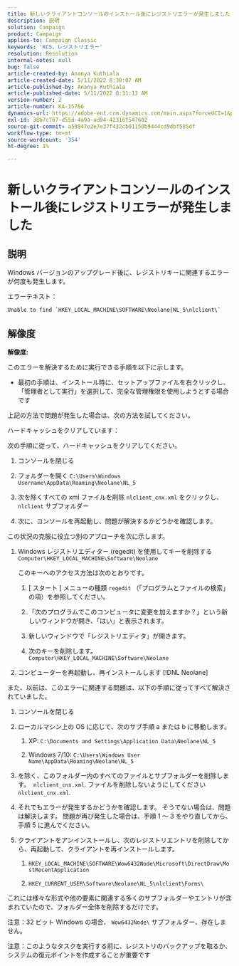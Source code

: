 ```yaml
---
title: 新しいクライアントコンソールのインストール後にレジストリエラーが発生しました
description: 説明
solution: Campaign
product: Campaign
applies-to: Campaign Classic
keywords: 'KCS，レジストリエラー'
resolution: Resolution
internal-notes: null
bug: false
article-created-by: Ananya Kuthiala
article-created-date: 5/11/2022 8:30:07 AM
article-published-by: Ananya Kuthiala
article-published-date: 5/11/2022 8:31:13 AM
version-number: 2
article-number: KA-15766
dynamics-url: https://adobe-ent.crm.dynamics.com/main.aspx?forceUCI=1&pagetype=entityrecord&etn=knowledgearticle&id=e321c08f-04d1-ec11-a7b5-0022480a8e40
exl-id: 38b7c767-d55d-4a9a-ad94-42316f547602
source-git-commit: a59847e2e7e37f432cb01150b9444cd9dbf585df
workflow-type: tm+mt
source-wordcount: '354'
ht-degree: 1%

---
```


# 新しいクライアントコンソールのインストール後にレジストリエラーが発生しました

## 説明

Windows バージョンのアップグレード後に、レジストリキーに関連するエラーが何度も発生します。

エラーテキスト：

```
Unable to find `HKEY_LOCAL_MACHINE\SOFTWARE\Neolane|NL_5\nlclient\`
```

## 解像度

<b>解像度:</b>

このエラーを解決するために実行できる手順を以下に示します。

- 最初の手順は、インストール時に、セットアップファイルを右クリックし、「管理者として実行」を選択して、完全な管理権限を使用しようとする場合です

上記の方法で問題が発生した場合は、次の方法を試してください。

ハードキャッシュをクリアしています：

次の手順に従って、ハードキャッシュをクリアしてください。

1. コンソールを閉じる

1. フォルダーを開く `C:\Users\Windows Username\AppData\Roaming\Neolane\NL_5`

1. 次を除くすべての xml ファイルを削除 `nlclient_cnx.xml` をクリックし、 `nlclient` サブフォルダー

1. 次に、コンソールを再起動し、問題が解決するかどうかを確認します。

この状況の克服に役立つ別のアプローチを次に示します。

1. Windows レジストリエディター (regedit) を使用してキーを削除する `Computer\HKEY_LOCAL_MACHINE\Software\Neolane`

   このキーへのアクセス方法は次のとおりです。

   1. [ スタート ] メニューの種類 `regedit` （「プログラムとファイルの検索」の項）を参照してください。

   1. 「次のプログラムでこのコンピュータに変更を加えますか？」という新しいウィンドウが開き、「はい」と表示されます。

   1. 新しいウィンドウで「レジストリエディタ」が開きます。

   1. 次のキーを削除します。 `Computer\HKEY_LOCAL_MACHINE\Software\Neolane`

1. コンピューターを再起動し、再インストールします [!DNL Neolane]

また、以前は、このエラーに関連する問題は、以下の手順に従ってすべて解決されていました。

1. コンソールを閉じる

1. ローカルマシン上の OS に応じて、次のサブ手順 a または b に移動します。

   1. XP: `C:\Documents and Settings\Application Data\Neolane\NL_5`

   1. Windows 7/10: `C:\Users\Windows User Name\AppData\Roaming\Neolane\NL_5`

1. を除く、このフォルダー内のすべてのファイルとサブフォルダーを削除します。  `nlclient_cnx.xml`. ファイルを削除しないようにしてください `nlclient_cnx.xml`.

1. それでもエラーが発生するかどうかを確認します。 そうでない場合は、問題は解決します。 問題が再び発生した場合は、手順 1 ～ 3 をやり直してから、手順 5 に進んでください。

1. クライアントをアンインストールし、次のレジストリエントリを削除してから、再起動して、クライアントを再インストールします。

   1. `HKEY_LOCAL_MACHINE\SOFTWARE\Wow6432Node\Microsoft\DirectDraw\MostRecentApplication`

   1. `HKEY_CURRENT_USER\Software\Neolane\NL_5\nlclient\Forms\`

これには様々な形式や他の要素に関連する多くのサブフォルダーやエントリが含まれていたので、フォルダー全体を削除するだけです。

注意：32 ビット Windows の場合、 `Wow6432Node\` サブフォルダー、存在しません。

注意：このようなタスクを実行する前に、レジストリのバックアップを取るか、システムの復元ポイントを作成することが重要です
